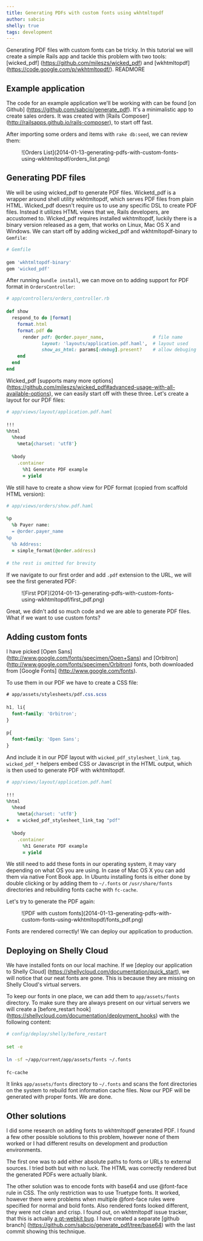```yaml
---
title: Generating PDFs with custom fonts using wkhtmltopdf
author: sabcio
shelly: true
tags: development
---
```


Generating PDF files with custom fonts can be tricky. In this tutorial we
will create a simple Rails app and tackle this problem with two tools:
[wicked_pdf] (https://github.com/mileszs/wicked_pdf) and
[wkhtmltopdf] (https://code.google.com/p/wkhtmltopdf/). READMORE

## Example application

The code for an example application we'll be working with can be found
[on Github] (https://github.com/sabcio/generate_pdf). It's a minimalistic app
to create sales orders. It was created with
[Rails Composer] (http://railsapps.github.io/rails-composer), to start off
fast.

After importing some orders and items with `rake db:seed`, we can review
them:

<figure>
  ![Orders List](2014-01-13-generating-pdfs-with-custom-fonts-using-wkhtmltopdf/orders_list.png)
</figure>

## Generating PDF files

We will be using wicked_pdf to generate PDF files. Wicketd_pdf is a wrapper
around shell utility wkhtmltopdf, which serves PDF files from plain HTML.
Wicked_pdf doesn't require us to use any specific DSL to create PDF files.
Instead it utilizes HTML views that we, Rails developers, are accustomed
to. Wicked_pdf requires installed wkhtmltopdf, luckily there is a binary
version released as a gem, that works on Linux, Mac OS X and Windows.
We can start off by adding wicked_pdf and wkhtmltopdf-binary to `Gemfile`:

```ruby
# Gemfile

gem 'wkhtmltopdf-binary'
gem 'wicked_pdf'
```

After running `bundle install`, we can move on to adding support for PDF format
in `OrdersController`:

```ruby
# app/controllers/orders_controller.rb

def show
  respond_to do |format|
    format.html
    format.pdf do
      render pdf: @order.payer_name,                  # file name
             layout: 'layouts/application.pdf.haml',  # layout used
             show_as_html: params[:debug].present?    # allow debuging
    end
  end
end
```

Wicked_pdf [supports many more options] (https://github.com/mileszs/wicked_pdf#advanced-usage-with-all-available-options),
we can easily start off with these three. Let's create a layout for our PDF
files:

```ruby
# app/views/layout/application.pdf.haml

!!!
%html
  %head
    %meta{charset: 'utf8'}

  %body
    .container
      %h1 Generate PDF example
      = yield
```

We still have to create a show view for PDF format (copied from scaffold HTML
version):

```ruby
# app/views/orders/show.pdf.haml

%p
  %b Payer name:
  = @order.payer_name
%p
  %b Address:
  = simple_format(@order.address)

# the rest is omitted for brevity
```

If we navigate to our first order and add `.pdf` extension to the URL, we will see
the first generated PDF:

<figure>
  ![First PDF](2014-01-13-generating-pdfs-with-custom-fonts-using-wkhtmltopdf/first_pdf.png)
</figure>

Great, we didn't add so much code and we are able to generate PDF files. What if
we want to use custom fonts?

## Adding custom fonts

I have picked [Open Sans] (http://www.google.com/fonts/specimen/Open+Sans) and
[Orbitron] (http://www.google.com/fonts/specimen/Orbitron) fonts, both
downloaded from [Google Fonts] (http://www.google.com/fonts).

To use them in our PDF we have to create a CSS file:

```css
# app/assets/stylesheets/pdf.css.scss

h1, li{
  font-family: 'Orbitron';
}

p{
  font-family: 'Open Sans';
}
```

And include it in our PDF layout with `wicked_pdf_stylesheet_link_tag`.
`wicked_pdf_*` helpers embed CSS or Javascript in the HTML output, which is
then used to generate PDF with wkhtmltopdf.

```ruby
# app/views/layout/application.pdf.haml

!!!
%html
  %head
    %meta{charset: 'utf8'}
+   = wicked_pdf_stylesheet_link_tag "pdf"

  %body
    .container
      %h1 Generate PDF example
      = yield
```

We still need to add these fonts in our operating system, it may vary
depending on what OS you are using. In case of Mac OS X you can add them via
native Font Book app. In Ubuntu installing fonts is either done by double
clicking or by adding them to `~/.fonts` or `/usr/share/fonts` directories
and rebuilding fonts cache with `fc-cache`.

Let's try to generate the PDF again:

<figure>
  ![PDF with custom fonts](2014-01-13-generating-pdfs-with-custom-fonts-using-wkhtmltopdf/fonts_pdf.png)
</figure>

Fonts are rendered correctly! We can deploy our application to production.

## Deploying on Shelly Cloud

We have installed fonts on our local machine. If we [deploy our application
to Shelly Cloud] (https://shellycloud.com/documentation/quick_start), we will
notice that our neat fonts are gone. This is because
they are missing on Shelly Cloud's virtual servers.

To keep our fonts in one place, we can add them to `app/assets/fonts`
directory. To make sure they are always present on our virtual servers
we will create a [before_restart hook] (https://shellycloud.com/documentation/deployment_hooks)
with the following content:

```bash
# config/deploy/shelly/before_restart

set -e

ln -sf ~/app/current/app/assets/fonts ~/.fonts

fc-cache
```

It links `app/assets/fonts` directory to `~/.fonts` and scans the
font directories on the system to rebuild font information cache files. Now our
PDF will be generated with proper fonts. We are done.

## Other solutions

I did some research on adding fonts to wkhtmltopdf generated PDF. I found a few
other possible solutions to this problem, however none of them worked or
I had different results on development and production environments.

The first one was to add either absolute paths to fonts or URLs to external
sources. I tried both but with no luck. The HTML was correctly rendered but
the generated PDFs were actually blank.

The other solution was to encode fonts with base64 and use @font-face rule
in CSS. The only restriction was to use Truetype fonts. It worked, however there
were problems when multiple @font-face rules were specified for normal and
bold fonts. Also rendered fonts looked different, they were not clean and crisp.
I found out, on wkhtmltopdf issue tracker, that this is actually
[a qt-webkit bug](https://code.google.com/p/wkhtmltopdf/issues/detail?id=410&q=font-face).
I have created a separate
[github branch] (https://github.com/sabcio/generate_pdf/tree/base64) with the
last commit showing this technique.
